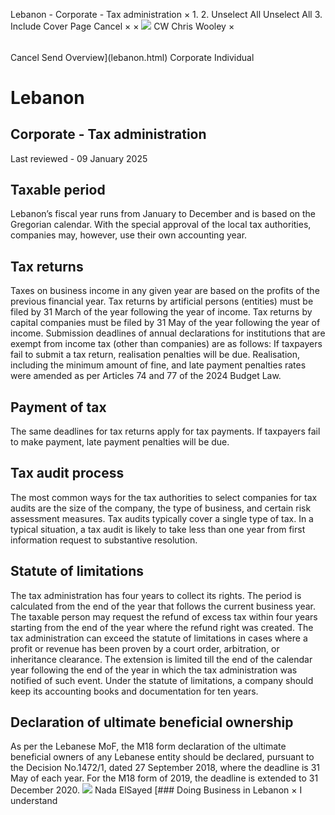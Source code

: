 Lebanon - Corporate - Tax administration
×
1.
2.
Unselect All
Unselect All
3.
Include Cover Page
Cancel
×
×
![](-/media/world-wide-tax-summaries/attachments/global---chris-wooley.ashx%3Frev=ac5e5f3223b34096b1afc2a6009c7320&revision=ac5e5f32-23b3-4096-b1af-c2a6009c7320&hash=859B7ADC84DC2CBEC9760E9E6EE7DE6D0A8BFCDF)
CW
Chris Wooley
×
######
Cancel
Send
Overview](lebanon.html)
Corporate
Individual
# Lebanon
## Corporate - Tax administration
Last reviewed - 09 January 2025
## Taxable period
Lebanon’s fiscal year runs from January to December and is based on the Gregorian calendar. With the special approval of the local tax authorities, companies may, however, use their own accounting year.
## Tax returns
Taxes on business income in any given year are based on the profits of the previous financial year.
Tax returns by artificial persons (entities) must be filed by 31 March of the year following the year of income. Tax returns by capital companies must be filed by 31 May of the year following the year of income.
Submission deadlines of annual declarations for institutions that are exempt from income tax (other than companies) are as follows:
If taxpayers fail to submit a tax return, realisation penalties will be due.
Realisation, including the minimum amount of fine, and late payment penalties rates were amended as per Articles 74 and 77 of the 2024 Budget Law.
## Payment of tax
The same deadlines for tax returns apply for tax payments.
If taxpayers fail to make payment, late payment penalties will be due.
## Tax audit process
The most common ways for the tax authorities to select companies for tax audits are the size of the company, the type of business, and certain risk assessment measures.
Tax audits typically cover a single type of tax.
In a typical situation, a tax audit is likely to take less than one year from first information request to substantive resolution.
## Statute of limitations
The tax administration has four years to collect its rights. The period is calculated from the end of the year that follows the current business year.
The taxable person may request the refund of excess tax within four years starting from the end of the year where the refund right was created.
The tax administration can exceed the statute of limitations in cases where a profit or revenue has been proven by a court order, arbitration, or inheritance clearance. The extension is limited till the end of the calendar year following the end of the year in which the tax administration was notified of such event.
Under the statute of limitations, a company should keep its accounting books and documentation for ten years.
## Declaration of ultimate beneficial ownership
As per the Lebanese MoF, the M18 form declaration of the ultimate beneficial owners of any Lebanese entity should be declared, pursuant to the Decision No.1472/1, dated 27 September 2018, where the deadline is 31 May of each year. For the M18 form of 2019, the deadline is extended to 31 December 2020.
![](-/media/world-wide-tax-summaries/attachments/lebanon---nadaelsayed.ashx%3Frev=a44191e17bdd448387370d6202f9b13f&revision=a44191e1-7bdd-4483-8737-0d6202f9b13f&hash=D875F986376D33C5295B269AEFCBB84BBCA8D1A0)
Nada ElSayed
[### Doing Business in Lebanon
×
I understand
